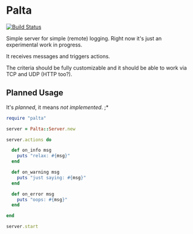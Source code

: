 # Palta

[![Build Status](https://travis-ci.org/ignc/palta.png?branch=master)](https://travis-ci.org/ignc/palta)

Simple server for simple (remote) logging. Right now it's just an experimental work in progress.

It receives messages and triggers actions.

The criteria should be fully customizable and it should be able to work via TCP and UDP (HTTP too?).

## Planned Usage

It's *planned*, it means *not implemented*. ;\*

```ruby
require "palta"

server = Palta::Server.new

server.actions do

  def on_info msg
    puts "relax: #{msg}"
  end

  def on_warning msg
    puts "just saying: #{msg}"
  end

  def on_error msg
    puts "oops: #{msg}"
  end

end

server.start
```
